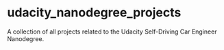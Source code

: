 # udacity_nanodegree_projects
A collection of all projects related to the Udacity Self-Driving Car Engineer Nanodegree.

